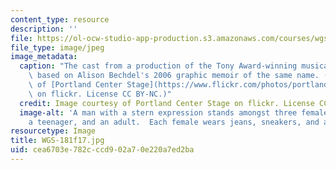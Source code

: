 ```yaml
---
content_type: resource
description: ''
file: https://ol-ocw-studio-app-production.s3.amazonaws.com/courses/wgs-181-queer-cinema-and-visual-culture-fall-2017/cea6703e782cccd902a70e220a7ed2ba_WGS-181f17.jpg
file_type: image/jpeg
image_metadata:
  caption: "The cast from a production of the Tony Award-winning musical\__Fun Home_,\
    \ based on Alison Bechdel's 2006 graphic memoir of the same name. (Image courtesy\
    \ of [Portland Center Stage](https://www.flickr.com/photos/portlandcenterstage/36805290801/in/photolist-Y5mJFk-b1oaP2-byqZZB-ZgrRDA-7nEvet-X2rchX-dBQvfp-bzVqr2-7AV8EP-5ZyY7s-8yZqD-nVaejQ-7qZF8x-4Lkirs-7A5Gho-Zf4rgw-5rMJbS-7isrp3-6TgdfS-czK57N-dEUxLd-5jrFbk-7y1sPz-bicC1g-5x4XjQ-byshYk-ccsjed-8rxioc-75yruQ-ZguNx9-b9jGm2-7iTYRE-2982Jau-Zf4riq-pdeHPL-oeyrPk-56CEWH-fcXYp-4wwZLH-mkzpqF-729yeD-bVwxvS-TGhdX9-gagtPt-73xCY8-7bzHxu-dCQeCE-7H6Dho-TKV1Rc-ephHqq)\
    \ on flickr. License CC BY-NC.)"
  credit: Image courtesy of Portland Center Stage on flickr. License CC BY NC.
  image-alt: 'A man with a stern expression stands amongst three females: a preteen,
    a teenager, and an adult.  Each female wears jeans, sneakers, and a striped shirt.'
resourcetype: Image
title: WGS-181f17.jpg
uid: cea6703e-782c-ccd9-02a7-0e220a7ed2ba
---
```

